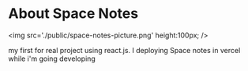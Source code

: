 # About Space Notes

<img src='./public/space-notes-picture.png' height:100px; />

my first for real project using react.js.
I deploying Space notes in vercel while i'm going developing



